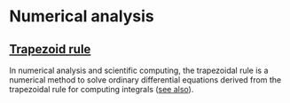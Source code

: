 # Numerical analysis

## [Trapezoid rule](./src/trapz.cairo)

In numerical analysis and scientific computing, the trapezoidal rule is a numerical method to solve ordinary differential equations derived from the trapezoidal rule for computing integrals ([see also](https://en.wikipedia.org/wiki/Trapezoidal_rule_(differential_equations))).
